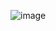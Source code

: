 ![image](https://user-images.githubusercontent.com/84986194/195123078-b47ebb48-c5b9-4082-91b9-882c58a724b6.png)
